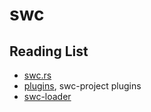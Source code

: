 # swc

## Reading List

- [swc.rs](https://swc.rs/docs/getting-started)
- [plugins](https://github.com/swc-project/plugins), swc-project plugins
- [swc-loader](https://swc.rs/docs/usage/swc-loader)